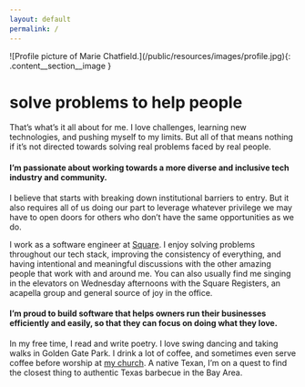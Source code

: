 ```yaml
---
layout: default
permalink: /
---
```


<div class="content__section">
  <div class="content__section__media" markdown="block">
![Profile picture of Marie Chatfield.](/public/resources/images/profile.jpg){: .content__section__image }
  </div>
  <div class="content__section__text content__section__text--centered content__section__text--align-title" markdown="block">

# solve problems to help people

That’s what’s it all about for me. I love challenges, learning new technologies, and pushing myself to my limits.
But all of that means nothing if it’s not directed towards solving real problems faced by real people.

#### I’m passionate about working towards a more diverse and inclusive tech industry and community.

I believe that starts with breaking down institutional barriers to entry.
But it also requires all of us doing our part to leverage whatever privilege we may have to open doors for others who don’t have the same opportunities as we do.

I work as a software engineer at [Square](https://squareup.com).
I enjoy solving problems throughout our tech stack, improving the consistency of everything, and having intentional and meaningful discussions with the other amazing people that work with and around me. You can also usually find me singing in the elevators on Wednesday afternoons with the Square Registers, an acapella group and general source of joy in the office.

#### I’m proud to build software that helps owners run their businesses efficiently and easily, so that they can focus on doing what they love.

In my free time, I read and write poetry. I love swing dancing and taking walks in Golden Gate Park.
I drink a lot of coffee, and sometimes even serve coffee before worship at [my church](http://realitysf.com/).
A native Texan, I’m on a quest to find the closest thing to authentic Texas barbecue in the Bay Area.

  </div>
</div>